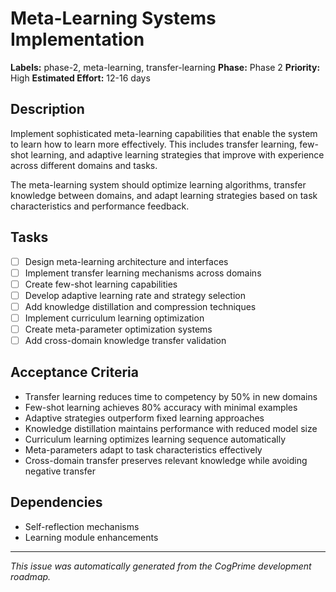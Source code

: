# Meta-Learning Systems Implementation

**Labels:** phase-2, meta-learning, transfer-learning
**Phase:** Phase 2
**Priority:** High
**Estimated Effort:** 12-16 days

## Description

Implement sophisticated meta-learning capabilities that enable the system to learn how to learn more effectively. This includes transfer learning, few-shot learning, and adaptive learning strategies that improve with experience across different domains and tasks.

The meta-learning system should optimize learning algorithms, transfer knowledge between domains, and adapt learning strategies based on task characteristics and performance feedback.

## Tasks

- [ ] Design meta-learning architecture and interfaces
- [ ] Implement transfer learning mechanisms across domains
- [ ] Create few-shot learning capabilities
- [ ] Develop adaptive learning rate and strategy selection
- [ ] Add knowledge distillation and compression techniques
- [ ] Implement curriculum learning optimization
- [ ] Create meta-parameter optimization systems
- [ ] Add cross-domain knowledge transfer validation

## Acceptance Criteria

- Transfer learning reduces time to competency by 50% in new domains
- Few-shot learning achieves 80% accuracy with minimal examples
- Adaptive strategies outperform fixed learning approaches
- Knowledge distillation maintains performance with reduced model size
- Curriculum learning optimizes learning sequence automatically
- Meta-parameters adapt to task characteristics effectively
- Cross-domain transfer preserves relevant knowledge while avoiding negative transfer

## Dependencies

- Self-reflection mechanisms
- Learning module enhancements

---

*This issue was automatically generated from the CogPrime development roadmap.*
